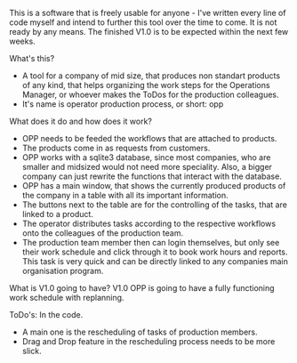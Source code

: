 This is a software that is freely usable for anyone - I've written every line of code myself and intend to further this tool over the time to come.
It is not ready by any means. The finished V1.0 is to be expected within the next few weeks. 

What's this?
* A tool for a company of mid size, that produces non standart products of any kind, that helps organizing the work steps for the Operations Manager, or whoever makes the ToDos for the production colleagues.
* It's name is operator production process, or short: opp

What does it do and how does it work?
* OPP needs to be feeded the workflows that are attached to products.
* The products come in as requests from customers.
* OPP works with a sqlite3 database, since most companies, who are smaller and midsized would not need more speciality. Also, a bigger company can just rewrite the functions that interact with the database.
* OPP has a main window, that shows the currently produced products of the company in a table with all its important information.
* The buttons next to the table are for the controlling of the tasks, that are linked to a product.
* The operator distributes tasks according to the respective workflows onto the colleagues of the production team.
* The production team member then can login themselves, but only see their work schedule and click through it to book work hours and reports. This task is very quick and can be directly linked to any companies main organisation program.

What is V1.0 going to have?
V1.0 OPP is going to have a fully functioning work schedule with replanning.

ToDo's: In the code. 
- A main one is the rescheduling of tasks of production members.
- Drag and Drop feature in the rescheduling process needs to be more slick.
